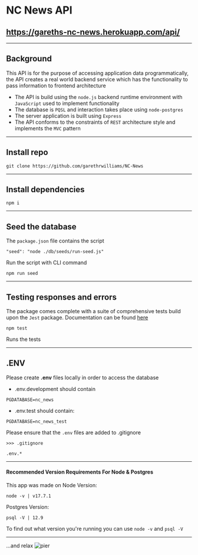 # NC News API

## https://gareths-nc-news.herokuapp.com/api/

<hr>

## Background

This API is for the purpose of accessing application data programmatically, the API creates a real world backend service which has the functionality to pass information to frontend architecture

- The API is build using the `node.js` backend runtime environment with `JavaScript` used to implement functionality
- The database is `PQSL` and interaction takes place using `node-postgres`
- The server application is built using `Express`
- The API conforms to the constraints of `REST` architecture style and implements the `MVC` pattern

---

## Install repo

```
git clone https://github.com/garethrwilliams/NC-News
```

---

## Install dependencies

```
npm i
```

---

## Seed the database

The `package.json` file contains the script

```
"seed": "node ./db/seeds/run-seed.js"
```

Run the script with CLI command

```
npm run seed
```

---

## Testing responses and errors

The package comes complete with a suite of comprehensive tests build upon the `Jest` package.
Documentation can be found [here](https://jestjs.io/docs/getting-started)

```
npm test
```

Runs the tests

---

## .ENV

Please create **.env** files locally in order to access the database

- .env.development should contain

```
PGDATABASE=nc_news
```

- .env.test should contain:

```
PGDATABASE=nc_news_test
```

Please ensure that the `.env` files are added to .gitignore

```
>>> .gitignore

.env.*
```

---

#### Recommended Version Requirements For Node & Postgres

This app was made on Node Version:

```
node -v | v17.7.1
```

Postgres Version:

```
psql -V | 12.9
```

To find out what version you're running you can use `node -v` and `psql -V`

---

...and relax
![pier](https://cdn.pixabay.com/photo/2014/09/09/19/10/pier-440339_1280.jpg)
